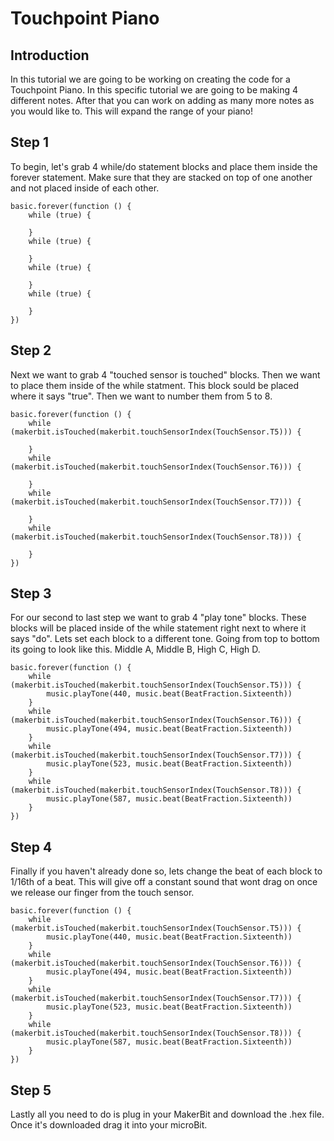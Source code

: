 # Touchpoint Piano

## Introduction 

In this tutorial we are going to be working on creating the code for a Touchpoint Piano. In this specific tutorial we are going to be making 4 different notes. After that you can work on adding as many more notes as you would like to. This will expand the range of your piano!

## Step 1

To begin, let's grab 4 while/do statement blocks and place them inside the forever statement. Make sure that they are stacked on top of one another and not placed inside of each other. 

```blocks
basic.forever(function () {
    while (true) {
    	
    }
    while (true) {
    	
    }
    while (true) {
    	
    }
    while (true) {
    	
    }
})
```

## Step 2

Next we want to grab 4 "touched sensor is touched" blocks. Then we want to place them inside of the while statment. This block sould be placed where it says "true". Then we want to number them from 5 to 8. 

```blocks
basic.forever(function () {
    while (makerbit.isTouched(makerbit.touchSensorIndex(TouchSensor.T5))) {
    	
    }
    while (makerbit.isTouched(makerbit.touchSensorIndex(TouchSensor.T6))) {
    	
    }
    while (makerbit.isTouched(makerbit.touchSensorIndex(TouchSensor.T7))) {
    	
    }
    while (makerbit.isTouched(makerbit.touchSensorIndex(TouchSensor.T8))) {
    	
    }
})

```

## Step 3 

For our second to last step we want to grab 4 "play tone" blocks. These blocks will be placed inside of the while statement right next to where it says "do". Lets set each block to a different tone. Going from top to bottom its going to look like this. Middle A, Middle B, High C, High D.

```blocks
basic.forever(function () {
    while (makerbit.isTouched(makerbit.touchSensorIndex(TouchSensor.T5))) {
        music.playTone(440, music.beat(BeatFraction.Sixteenth))
    }
    while (makerbit.isTouched(makerbit.touchSensorIndex(TouchSensor.T6))) {
        music.playTone(494, music.beat(BeatFraction.Sixteenth))
    }
    while (makerbit.isTouched(makerbit.touchSensorIndex(TouchSensor.T7))) {
        music.playTone(523, music.beat(BeatFraction.Sixteenth))
    }
    while (makerbit.isTouched(makerbit.touchSensorIndex(TouchSensor.T8))) {
        music.playTone(587, music.beat(BeatFraction.Sixteenth))
    }
})
```

## Step 4 

Finally if you haven't already done so, lets change the beat of each block to 1/16th of a beat. This will give off a constant sound that wont drag on once we release our finger from the touch sensor. 

```blocks
basic.forever(function () {
    while (makerbit.isTouched(makerbit.touchSensorIndex(TouchSensor.T5))) {
        music.playTone(440, music.beat(BeatFraction.Sixteenth))
    }
    while (makerbit.isTouched(makerbit.touchSensorIndex(TouchSensor.T6))) {
        music.playTone(494, music.beat(BeatFraction.Sixteenth))
    }
    while (makerbit.isTouched(makerbit.touchSensorIndex(TouchSensor.T7))) {
        music.playTone(523, music.beat(BeatFraction.Sixteenth))
    }
    while (makerbit.isTouched(makerbit.touchSensorIndex(TouchSensor.T8))) {
        music.playTone(587, music.beat(BeatFraction.Sixteenth))
    }
})

```

## Step 5

Lastly all you need to do is plug in your MakerBit and download the .hex file. Once it's downloaded drag it into your microBit.


